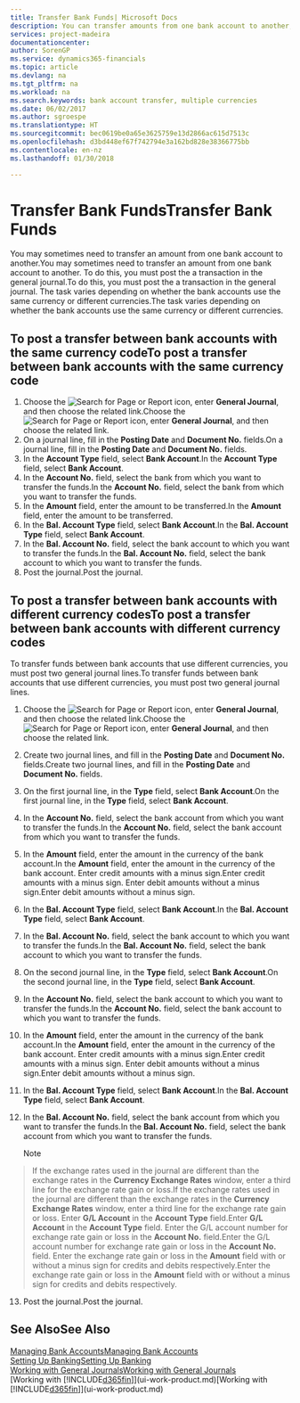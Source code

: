 ```yaml
---
title: Transfer Bank Funds| Microsoft Docs
description: You can transfer amounts from one bank account to another, including different currencies, by posting the transaction in the general journal.
services: project-madeira
documentationcenter: 
author: SorenGP
ms.service: dynamics365-financials
ms.topic: article
ms.devlang: na
ms.tgt_pltfrm: na
ms.workload: na
ms.search.keywords: bank account transfer, multiple currencies
ms.date: 06/02/2017
ms.author: sgroespe
ms.translationtype: HT
ms.sourcegitcommit: bec0619be0a65e3625759e13d2866ac615d7513c
ms.openlocfilehash: d3bd448ef67f742794e3a162bd828e38366775bb
ms.contentlocale: en-nz
ms.lasthandoff: 01/30/2018

---
```

# <a name="transfer-bank-funds"></a><span data-ttu-id="2c684-103">Transfer Bank Funds</span><span class="sxs-lookup"><span data-stu-id="2c684-103">Transfer Bank Funds</span></span>
<span data-ttu-id="2c684-104">You may sometimes need to transfer an amount from one bank account to another.</span><span class="sxs-lookup"><span data-stu-id="2c684-104">You may sometimes need to transfer an amount from one bank account to another.</span></span> <span data-ttu-id="2c684-105">To do this, you must post the a transaction in the general journal.</span><span class="sxs-lookup"><span data-stu-id="2c684-105">To do this, you must post the a transaction in the general journal.</span></span> <span data-ttu-id="2c684-106">The task varies depending on whether the bank accounts use the same currency or different currencies.</span><span class="sxs-lookup"><span data-stu-id="2c684-106">The task varies depending on whether the bank accounts use the same currency or different currencies.</span></span>

## <a name="to-post-a-transfer-between-bank-accounts-with-the-same-currency-code"></a><span data-ttu-id="2c684-107">To post a transfer between bank accounts with the same currency code</span><span class="sxs-lookup"><span data-stu-id="2c684-107">To post a transfer between bank accounts with the same currency code</span></span>
1. <span data-ttu-id="2c684-108">Choose the ![Search for Page or Report](media/ui-search/search_small.png "Search for Page or Report icon") icon, enter **General Journal**, and then choose the related link.</span><span class="sxs-lookup"><span data-stu-id="2c684-108">Choose the ![Search for Page or Report](media/ui-search/search_small.png "Search for Page or Report icon") icon, enter **General Journal**, and then choose the related link.</span></span>
2. <span data-ttu-id="2c684-109">On a journal line, fill in the **Posting Date** and **Document No.** fields.</span><span class="sxs-lookup"><span data-stu-id="2c684-109">On a journal line, fill in the **Posting Date** and **Document No.** fields.</span></span>
3. <span data-ttu-id="2c684-110">In the **Account Type** field, select **Bank Account**.</span><span class="sxs-lookup"><span data-stu-id="2c684-110">In the **Account Type** field, select **Bank Account**.</span></span>
4. <span data-ttu-id="2c684-111">In the **Account No.** field, select the bank from which you want to transfer the funds.</span><span class="sxs-lookup"><span data-stu-id="2c684-111">In the **Account No.** field, select the bank from which you want to transfer the funds.</span></span>
5. <span data-ttu-id="2c684-112">In the **Amount** field, enter the amount to be transferred.</span><span class="sxs-lookup"><span data-stu-id="2c684-112">In the **Amount** field, enter the amount to be transferred.</span></span>
6. <span data-ttu-id="2c684-113">In the **Bal. Account Type** field, select **Bank Account**.</span><span class="sxs-lookup"><span data-stu-id="2c684-113">In the **Bal. Account Type** field, select **Bank Account**.</span></span>
7. <span data-ttu-id="2c684-114">In the **Bal. Account No.** field, select the bank account to which you want to transfer the funds.</span><span class="sxs-lookup"><span data-stu-id="2c684-114">In the **Bal. Account No.** field, select the bank account to which you want to transfer the funds.</span></span>
8. <span data-ttu-id="2c684-115">Post the journal.</span><span class="sxs-lookup"><span data-stu-id="2c684-115">Post the journal.</span></span>

## <a name="to-post-a-transfer-between-bank-accounts-with-different-currency-codes"></a><span data-ttu-id="2c684-116">To post a transfer between bank accounts with different currency codes</span><span class="sxs-lookup"><span data-stu-id="2c684-116">To post a transfer between bank accounts with different currency codes</span></span>
<span data-ttu-id="2c684-117">To transfer funds between bank accounts that use different currencies, you must post two general journal lines.</span><span class="sxs-lookup"><span data-stu-id="2c684-117">To transfer funds between bank accounts that use different currencies, you must post two general journal lines.</span></span>

1. <span data-ttu-id="2c684-118">Choose the ![Search for Page or Report](media/ui-search/search_small.png "Search for Page or Report icon") icon, enter **General Journal**, and then choose the related link.</span><span class="sxs-lookup"><span data-stu-id="2c684-118">Choose the ![Search for Page or Report](media/ui-search/search_small.png "Search for Page or Report icon") icon, enter **General Journal**, and then choose the related link.</span></span>
2. <span data-ttu-id="2c684-119">Create two journal lines, and fill in the **Posting Date** and **Document No.** fields.</span><span class="sxs-lookup"><span data-stu-id="2c684-119">Create two journal lines, and fill in the **Posting Date** and **Document No.** fields.</span></span>
3. <span data-ttu-id="2c684-120">On the first journal line, in the **Type** field, select **Bank Account**.</span><span class="sxs-lookup"><span data-stu-id="2c684-120">On the first journal line, in the **Type** field, select **Bank Account**.</span></span>
4. <span data-ttu-id="2c684-121">In the **Account No.** field, select the bank account from which you want to transfer the funds.</span><span class="sxs-lookup"><span data-stu-id="2c684-121">In the **Account No.** field, select the bank account from which you want to transfer the funds.</span></span>
5. <span data-ttu-id="2c684-122">In the **Amount** field, enter the amount in the currency of the bank account.</span><span class="sxs-lookup"><span data-stu-id="2c684-122">In the **Amount** field, enter the amount in the currency of the bank account.</span></span> <span data-ttu-id="2c684-123">Enter credit amounts with a minus sign.</span><span class="sxs-lookup"><span data-stu-id="2c684-123">Enter credit amounts with a minus sign.</span></span> <span data-ttu-id="2c684-124">Enter debit amounts without a minus sign.</span><span class="sxs-lookup"><span data-stu-id="2c684-124">Enter debit amounts without a minus sign.</span></span>
6. <span data-ttu-id="2c684-125">In the **Bal. Account Type** field, select **Bank Account**.</span><span class="sxs-lookup"><span data-stu-id="2c684-125">In the **Bal. Account Type** field, select **Bank Account**.</span></span>
7. <span data-ttu-id="2c684-126">In the **Bal. Account No.** field, select the bank account to which you want to transfer the funds.</span><span class="sxs-lookup"><span data-stu-id="2c684-126">In the **Bal. Account No.** field, select the bank account to which you want to transfer the funds.</span></span>
8. <span data-ttu-id="2c684-127">On the second journal line, in the **Type** field, select **Bank Account**.</span><span class="sxs-lookup"><span data-stu-id="2c684-127">On the second journal line, in the **Type** field, select **Bank Account**.</span></span>
9. <span data-ttu-id="2c684-128">In the **Account No.** field, select the bank account to which you want to transfer the funds.</span><span class="sxs-lookup"><span data-stu-id="2c684-128">In the **Account No.** field, select the bank account to which you want to transfer the funds.</span></span>
10. <span data-ttu-id="2c684-129">In the **Amount** field, enter the amount in the currency of the bank account.</span><span class="sxs-lookup"><span data-stu-id="2c684-129">In the **Amount** field, enter the amount in the currency of the bank account.</span></span> <span data-ttu-id="2c684-130">Enter credit amounts with a minus sign.</span><span class="sxs-lookup"><span data-stu-id="2c684-130">Enter credit amounts with a minus sign.</span></span> <span data-ttu-id="2c684-131">Enter debit amounts without a minus sign.</span><span class="sxs-lookup"><span data-stu-id="2c684-131">Enter debit amounts without a minus sign.</span></span>
11. <span data-ttu-id="2c684-132">In the **Bal. Account Type** field, select **Bank Account**.</span><span class="sxs-lookup"><span data-stu-id="2c684-132">In the **Bal. Account Type** field, select **Bank Account**.</span></span>  
12. <span data-ttu-id="2c684-133">In the **Bal. Account No.** field, select the bank account from which you want to transfer the funds.</span><span class="sxs-lookup"><span data-stu-id="2c684-133">In the **Bal. Account No.** field, select the bank account from which you want to transfer the funds.</span></span>

    > [!NOTE]  
>   <span data-ttu-id="2c684-134">If the exchange rates used in the journal are different than the exchange rates in the **Currency Exchange Rates** window, enter a third line for the exchange rate gain or loss.</span><span class="sxs-lookup"><span data-stu-id="2c684-134">If the exchange rates used in the journal are different than the exchange rates in the **Currency Exchange Rates** window, enter a third line for the exchange rate gain or loss.</span></span> <span data-ttu-id="2c684-135">Enter **G/L Account** in the **Account Type** field.</span><span class="sxs-lookup"><span data-stu-id="2c684-135">Enter **G/L Account** in the **Account Type** field.</span></span> <span data-ttu-id="2c684-136">Enter the G/L account number for exchange rate gain or loss in the **Account No.** field.</span><span class="sxs-lookup"><span data-stu-id="2c684-136">Enter the G/L account number for exchange rate gain or loss in the **Account No.** field.</span></span> <span data-ttu-id="2c684-137">Enter the exchange rate gain or loss in the **Amount** field with or without a minus sign for credits and debits respectively.</span><span class="sxs-lookup"><span data-stu-id="2c684-137">Enter the exchange rate gain or loss in the **Amount** field with or without a minus sign for credits and debits respectively.</span></span>
13. <span data-ttu-id="2c684-138">Post the journal.</span><span class="sxs-lookup"><span data-stu-id="2c684-138">Post the journal.</span></span>

## <a name="see-also"></a><span data-ttu-id="2c684-139">See Also</span><span class="sxs-lookup"><span data-stu-id="2c684-139">See Also</span></span>
[<span data-ttu-id="2c684-140">Managing Bank Accounts</span><span class="sxs-lookup"><span data-stu-id="2c684-140">Managing Bank Accounts</span></span>](bank-manage-bank-accounts.md)  
[<span data-ttu-id="2c684-141">Setting Up Banking</span><span class="sxs-lookup"><span data-stu-id="2c684-141">Setting Up Banking</span></span>](bank-setup-banking.md)  
[<span data-ttu-id="2c684-142">Working with General Journals</span><span class="sxs-lookup"><span data-stu-id="2c684-142">Working with General Journals</span></span>](ui-work-general-journals.md)  
<span data-ttu-id="2c684-143">[Working with [!INCLUDE[d365fin](includes/d365fin_md.md)]](ui-work-product.md)</span><span class="sxs-lookup"><span data-stu-id="2c684-143">[Working with [!INCLUDE[d365fin](includes/d365fin_md.md)]](ui-work-product.md)</span></span>

